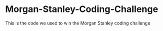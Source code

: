 # Morgan-Stanley-Coding-Challenge
This is the code we used to win the Morgan Stanley coding challenge
